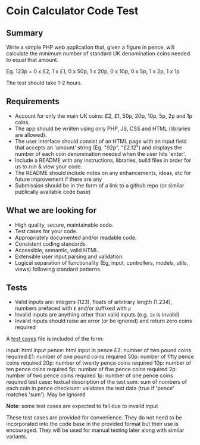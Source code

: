 
# Coin Calculator Code Test

## Summary

Write a simple PHP web application that, given a figure in pence, will calculate the minimum number of standard UK denomination coins needed to equal that amount.

Eg. 123p = 0 x £2, 1 x £1, 0 x 50p, 1 x 20p, 0 x 10p, 0 x 5p, 1 x 2p, 1 x 1p

The test should take 1-2 hours.

## Requirements

 * Account for only the main UK coins: £2, £1, 50p, 20p, 10p, 5p, 2p and 1p coins.
 * The app should be wriiten using only PHP, JS, CSS and HTML (libraries are allowed).
 * The user interface should consist of an HTML page with an input field that accepts an 'amount' string (Eg. "92p", "£2.12") and displays the number of each coin denomination needed when the user hits 'enter'.
 * Include a README with any instructions, libraries, build files in order for us to run & view your code. 
 * The README should include notes on any enhancements, ideas, etc for future improvement if there are any
 * Submission should be in the form of a link to a github repo (or similar publically available code base)

## What we are looking for

 * High quality, secure, maintainable code.
 * Test cases for your code.
 * Appropriately documented and/or readable code.
 * Consistent coding standards.
 * Accessible, semantic, valid HTML.
 * Extensible user input parsing and validation.
 * Logical separation of functionality (Eg, input, controllers, models, utils, views) following standard patterns.
 
## Tests

 * Valid inputs are: integers (123), floats of arbitrary length (1.234), numbers prefaced with `£` and/or suffixed with `p`
 * Invalid inputs are anything other than valid inputs (e.g. `1x` is invalid)
 * Invalid inputs should raise an error (or be ignored) and return zero coins required

A [test cases](tests.csv) file is included of the form:

input: html input
pence: html input in pence
£2: number of two pound coins required
£1: number of one pound coins required
50p: number of fifty pence coins required
20p: number of twenty pence coins required
10p: number of ten pence coins required
5p: number of five pence coins required
2p: number of two pence coins required
1p: number of one pence coins required
test case: textual description of the test
sum: sum of numbers of each coin in pence
checksum: validates the test data (true if 'pence' matches 'sum'). May be ignored

**Note**: some test cases are expected to fail due to invalid input

These test cases are provided for convenience. They do not need to be incorporated into the code base in the provided format but their use is encouraged. They will be used for manual testing later along with similar variants.
